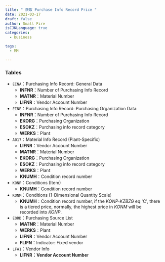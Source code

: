 ```yaml
---
title: " 获取 Purchase Info Record Price "
date: 2021-03-17
draft: false
author: Small Fire
isCJKLanguage: true
categories: 
  - business

tags: 
  - MM

---
```


### Tables

- `EINA`：Purchasing Info Record: General Data
  - **INFNR**：Number of Purchasing Info Record
  - **MATNR**：Material Number
  - **LIFNR**：Vendor Account Number
- `EINE`：Purchasing Info Record: Purchasing Organization Data
  - **INFNR**：Number of Purchasing Info Record
  - **EKORG**：Purchasing Organization
  - **ESOKZ**：Purchasing info record category
  - **WERKS**：Plant
- `A017`：Material Info Record (Plant-Specific)
  - **LIFNR**：Vendor Account Number
  - **MATNR**：Material Number
  - **EKORG**：Purchasing Organization
  - **ESOKZ**：Purchasing info record category
  - **WERKS**：Plant
  - **KNUMH**：Condition record number
- `KONP`：Conditions (Item)
  - **KNUMH**：Condition record number
- `KONM`：Conditions (1-Dimensional Quantity Scale)
  - **KNUMH**：Condition record number, if the *KONP-KZBZG* eq 'C', there is a tiered price, normally, the highest price in *KONM* will be recorded into *KONP*.
- `EORD`：Purchasing Source List
  - **MATNR**：Material Number
  - **WERKS**：Plant
  - **LIFNR**：Vendor Account Number
  - **FLIFN**：Indicator: Fixed vendor
- `LFA1`：Vendor Info
  - **LIFNR：Vendor Account Numbe**r


